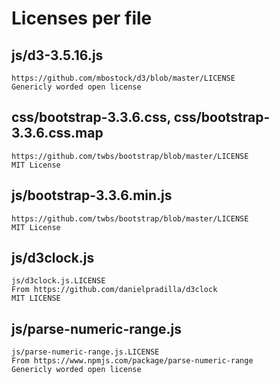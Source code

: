 # Licenses per file #

## js/d3-3.5.16.js ##

    https://github.com/mbostock/d3/blob/master/LICENSE
    Genericly worded open license

## css/bootstrap-3.3.6.css, css/bootstrap-3.3.6.css.map ##

    https://github.com/twbs/bootstrap/blob/master/LICENSE
    MIT License

## js/bootstrap-3.3.6.min.js ##

    https://github.com/twbs/bootstrap/blob/master/LICENSE
    MIT License

## js/d3clock.js ##

    js/d3clock.js.LICENSE
    From https://github.com/danielpradilla/d3clock
    MIT LICENSE

## js/parse-numeric-range.js ##

    js/parse-numeric-range.js.LICENSE
    From https://www.npmjs.com/package/parse-numeric-range
    Genericly worded open license
